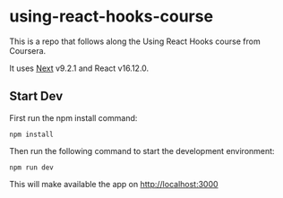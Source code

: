 # using-react-hooks-course

This is a repo that follows along the Using React Hooks course from Coursera. 

It uses [Next](https://nextjs.org/) v9.2.1 and React v16.12.0.



## Start Dev

First run the npm install command: 

`npm install`

Then run the following command to start the development environment: 

`npm run dev`

This will make available the app on [http://localhost:3000](http://localhost:3000)